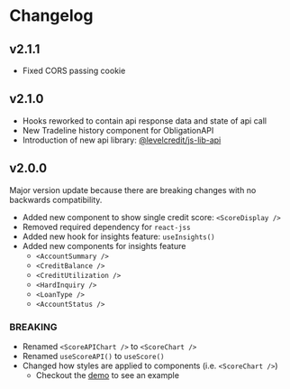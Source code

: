 # Changelog

## v2.1.1
* Fixed CORS passing cookie 

## v2.1.0
* Hooks reworked to contain api response data and state of api call
* New Tradeline history component for ObligationAPI
* Introduction of new api library: [@levelcredit/js-lib-api](https://github.com/levelcredit/js-lib-api)

## v2.0.0

Major version update because there are breaking changes with no backwards compatibility.

* Added new component to show single credit score: `<ScoreDisplay />`
* Removed required dependency for `react-jss`
* Added new hook for insights feature: `useInsights()`
* Added new components for insights feature
  * `<AccountSummary />`
  * `<CreditBalance />`
  * `<CreditUtilization />`
  * `<HardInquiry />`
  * `<LoanType />`
  * `<AccountStatus />`

### BREAKING
* Renamed `<ScoreAPIChart />` to `<ScoreChart />`
* Renamed `useScoreAPI()` to `useScore()`
* Changed how styles are applied to components (i.e. `<ScoreChart />`)
  * Checkout the [demo](https://github.com/levelcredit/js-app-component-demo/blob/master/src/CreditAPI/score/ChartDemo.js) to see an example
